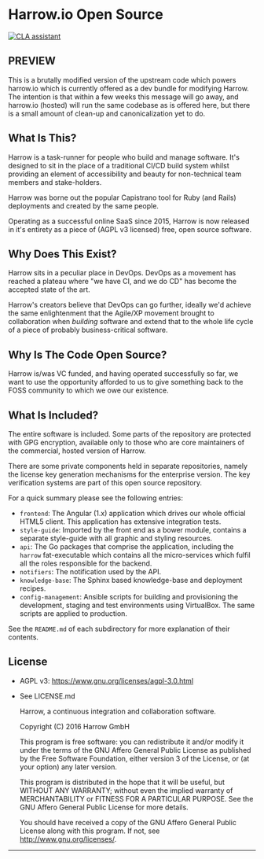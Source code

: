 # Harrow.io Open Source

<a href="https://cla-assistant.io/harrowio/harrow"><img src="https://cla-assistant.io/readme/badge/harrowio/harrow" alt="CLA assistant" /></a>

## PREVIEW

This is a brutally modified version of the upstream code which powers harrow.io
which is currently offered as a dev bundle for modifying Harrow. The intention
is that within a few weeks this message will go away, and harrow.io (hosted)
will run the same codebase as is offered here, but there is a small amount of
clean-up and canonicalization yet to do.

## What Is This?

Harrow is a task-runner for people who build and manage software. It's designed
to sit in the place of a traditional CI/CD build system whilst providing an
element of accessibility and beauty for non-technical team members and
stake-holders.

Harrow was borne out the popular Capistrano tool for Ruby (and Rails)
deployments and created by the same people.

Operating as a successful online SaaS since 2015, Harrow is now released in
it's entirety as a piece of (AGPL v3 licensed) free, open source software.

## Why Does This Exist?

Harrow sits in a peculiar place in DevOps. DevOps as a movement has reached a
plateau where "we have CI, and we do CD" has become the accepted state of the
art.

Harrow's creators believe that DevOps can go further, ideally we'd achieve the
same enlightenment that the Agile/XP movement brought to collaboration when
_building_ software and extend that to the whole life cycle of a piece of
probably business-critical software.

## Why Is The Code Open Source?

Harrow is/was VC funded, and having operated successfully so far, we want to
use the opportunity afforded to us to give something back to the FOSS community
to which we owe our existence.

## What Is Included?

The entire software is included. Some parts of the repository are protected
with GPG encryption, available only to those who are core maintainers of the
commercial, hosted version of Harrow.

There are some private components held in separate repositories, namely the
license key generation mechanisms for the enterprise version. The key
verification systems are part of this open source repository.

For a quick summary please see the following entries:

  * `frontend`: The Angular (1.x) application which drives our whole official
    HTML5 client. This application has extensive integration tests.
  * `style-guide`: Imported by the front end as a bower module, contains a
    separate style-guide with all graphic and styling resources.
  * `api`: The Go packages that comprise the application, including the
    `harrow` fat-executable which contains all the micro-services which fulfil
    all the roles responsible for the backend.
  * `notifiers`: The notification used by the API.
  * `knowledge-base`: The Sphinx based knowledge-base and deployment recipes.
  * `config-management`: Ansible scripts for building and provisioning the
    development, staging and test environments using VirtualBox. The same
    scripts are applied to production.

See the `README.md` of each subdirectory for more explanation of their contents.

## License

  * AGPL v3: https://www.gnu.org/licenses/agpl-3.0.html
  * See LICENSE.md

    Harrow, a continuous integration and collaboration software.

    Copyright (C) 2016 Harrow GmbH

    This program is free software: you can redistribute it and/or modify it
    under the terms of the GNU Affero General Public License as published by
    the Free Software Foundation, either version 3 of the License, or (at your
    option) any later version.

    This program is distributed in the hope that it will be useful, but WITHOUT
    ANY WARRANTY; without even the implied warranty of MERCHANTABILITY or
    FITNESS FOR A PARTICULAR PURPOSE.  See the GNU Affero General Public
    License for more details.

    You should have received a copy of the GNU Affero General Public License
    along with this program.  If not, see <http://www.gnu.org/licenses/>.

---
[Autoenv]: https://github.com/kennethreitz/autoenv
